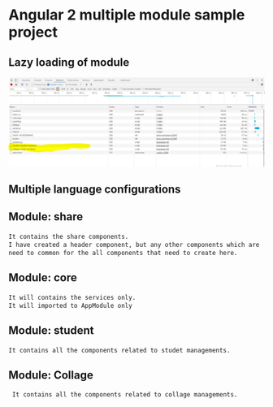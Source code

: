 # Angular 2 multiple module sample project

## Lazy loading of module

 ![Screenshot](https://github.com/subhashlamba/angular-2-multiple-module-sample-project/blob/main/Multiple-Module-Lazy-Load.JPG) 
 
## Multiple language configurations

## Module: share 

    It contains the share components. 
    I have created a header component, but any other components which are need to common for the all components that need to create here.

## Module: core

    It will contains the services only.
    It will imported to AppModule only

## Module: student

    It contains all the components related to studet managements.

## Module: Collage

     It contains all the components related to collage managements.
